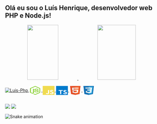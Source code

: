 ## Olá eu sou o Luís Henrique, desenvolvedor web PHP e Node.js!
<div align="center">
  <a href="https://github.com/luisreisalmeida">
  <img width="45%" height="180em" src="https://github-readme-stats.vercel.app/api?username=luisreisalmeida&show_icons=true&theme=tokyonight&include_all_commits=true&count_private=true"/>
  <img width="50%" height="180em" src="https://github-readme-stats.vercel.app/api/top-langs/?username=luisreisalmeida&layout=compact&langs_count=7&theme=tokyonight"/>
</div>
<div style="display: inline_block"><br>
  <img align="center" alt="Luis-Php" height="30" width="40" src="https://www.php.net/images/logos/new-php-logo.svg">
  <img align="center" alt="Luis-Nodejs" height="30" width="40" src="https://raw.githubusercontent.com/devicons/devicon/master/icons/nodejs/nodejs-original.svg">
  <img align="center" alt="Luis-Js" height="30" width="40" src="https://raw.githubusercontent.com/devicons/devicon/master/icons/javascript/javascript-plain.svg">
  <img align="center" alt="Luis-Ts" height="30" width="40" src="https://raw.githubusercontent.com/devicons/devicon/master/icons/typescript/typescript-plain.svg">
  <img align="center" alt="Luis-HTML" height="30" width="40" src="https://raw.githubusercontent.com/devicons/devicon/master/icons/html5/html5-original.svg">
  <img align="center" alt="Luis-CSS" height="30" width="40" src="https://raw.githubusercontent.com/devicons/devicon/master/icons/css3/css3-original.svg">
</div>
  
  ##
 
<div> 
  <a href="https://www.linkedin.com/in/luisreisalmeida" target="_blank"><img src="https://img.shields.io/badge/-LinkedIn-%230077B5?style=for-the-badge&logo=linkedin&logoColor=white" target="_blank"></a>
  <a href = "mailto:luisreis.almeida@gmail.com"><img src="https://img.shields.io/badge/Gmail-D14836?style=for-the-badge&logo=gmail&logoColor=white" target="_blank"></a>
 
  ![Snake animation](https://github.com/luisreisalmeida/luisreisalmeida/blob/output/github-contribution-grid-snake.svg)
 
</div>
